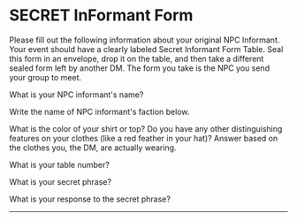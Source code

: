 # SECRET InFormant Form

Please fill out the following information about your original NPC Informant. Your event should have a clearly labeled Secret Informant Form Table. Seal this form in an envelope, drop it on the table, and then take a different sealed form left by another DM. The form you take is the NPC you send your group to meet.

What is your NPC informant's name?

Write the name of NPC informant's faction below.

What is the color of your shirt or top? Do you have any other distinguishing features on your clothes (like a red feather in your hat)? Answer based on the clothes you, the DM, are actually wearing.

What is your table number?

What is your secret phrase?

What is your response to the secret phrase?

---